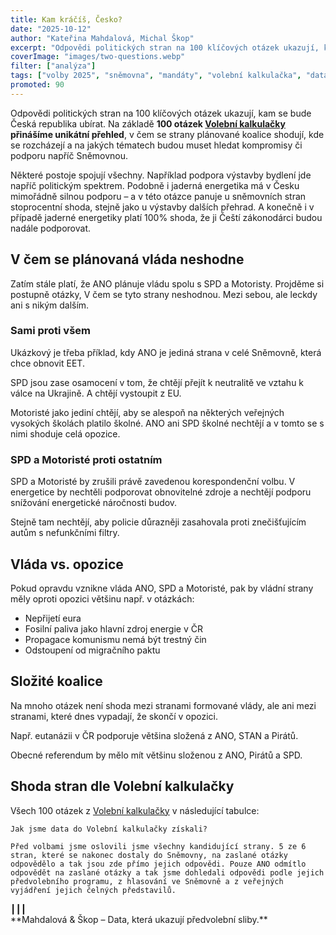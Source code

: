 ```yaml
---
title: Kam kráčíš, Česko?
date: "2025-10-12"
author: "Kateřina Mahdalová, Michal Škop"
excerpt: "Odpovědi politických stran na 100 klíčových otázek ukazují, kam se bude Česká republika ubírat."
coverImage: "images/two-questions.webp"
filter: ["analýza"]
tags: ["volby 2025", "sněmovna", "mandáty", "volební kalkulačka", "data", "vláda"]
promoted: 90
---
```


Odpovědi politických stran na 100 klíčových otázek ukazují, kam se bude Česká republika ubírat. Na základě **100 otázek [Volební kalkulačky](https://www.volebnikalkulacka.cz/) přinášíme unikátní přehled**, v čem se strany plánované koalice shodují, kde se rozcházejí a na jakých tématech budou muset hledat kompromisy či podporu napříč Sněmovnou.

Některé postoje spojují všechny. Například podpora výstavby bydlení jde napříč politickým spektrem. Podobně i jaderná energetika má v Česku mimořádně silnou podporu – a v této otázce panuje u sněmovních stran stoprocentní shoda, stejně jako u výstavby dalších přehrad. A konečně i v případě jaderné energetiky platí 100% shoda, že ji Čeští zákonodárci budou nadále podporovat.

## V čem se plánovaná vláda neshodne
<PartyFace party="ANO" size={15} text="" />  <PartyFace party="SPD" size={15} text="" /> <PartyFace party="Motoristé" size={15} text="" /> Zatím stále platí, že ANO plánuje vládu spolu s SPD a Motoristy. Projděme si postupně otázky, V čem se tyto strany neshodnou. Mezi sebou, ale leckdy ani s nikým dalším.

### Sami proti všem
<PartyFace party="ANO" size={15} text="" /> Ukázkový je třeba příklad, kdy ANO je jediná strana v celé Sněmovně, která chce obnovit EET.

<PartyFace party="SPD" size={15} text="" /> SPD jsou zase osamocení v tom, že chtějí přejít k neutralitě ve vztahu k válce na Ukrajině. A chtějí vystoupit z EU.

<PartyFace party="Motoristé" size={15} text="" /> Motoristé jako jediní chtějí, aby se alespoň na některých veřejných vysokých školách platilo školné. ANO ani SPD školné nechtějí a v tomto se s nimi shoduje celá opozice.

### SPD a Motoristé proti ostatním
<PartyFace party="SPD" size={15} text="" /> <PartyFace party="Motoristé" size={15} text="" /> SPD a Motoristé by zrušili právě zavedenou korespondenční volbu. V energetice by nechtěli podporovat obnovitelné zdroje a nechtějí podporu snížování energetické náročnosti budov.

Stejně tam nechtějí, aby policie důrazněji zasahovala proti znečišťujícím autům s nefunkčními filtry.

## Vláda vs. opozice
<PartyFace party="ANO" size={15} text="" />  <PartyFace party="SPD" size={15} text="" /> <PartyFace party="Motoristé" size={15} text="" /> Pokud opravdu vznikne vláda ANO, SPD a Motoristé, pak by vládní strany měly oproti opozici většinu např. v otázkách:
- Nepřijetí eura
- Fosilní paliva jako hlavní zdroj energie v ČR
- Propagace komunismu nemá být trestný čin
- Odstoupení od migračního paktu

## Složité koalice
Na mnoho otázek není shoda mezi stranami formované vlády, ale ani mezi stranami, které dnes vypadají, že skončí v opozici.

<PartyFace party="ANO" size={15} text="" /> <PartyFace party="STAN" size={15} text="" /> <PartyFace party="Piráti" size={15} text="" /> Např. eutanázii v ČR podporuje většina složená z ANO, STAN a Pirátů.

<PartyFace party="ANO" size={15} text="" /> <PartyFace party="Piráti" size={15} text="" /> <PartyFace party="SPD" size={15} text="" /> Obecné referendum by mělo mít většinu složenou z ANO, Pirátů a SPD.

## Shoda stran dle Volební kalkulačky

Všech 100 otázek z [Volební kalkulačky](https://www.volebnikalkulacka.cz/) v následující tabulce:

<MotionsStancesTable dataFile="data.json" showTags />

```box
Jak jsme data do Volební kalkulačky získali?

Před volbami jsme oslovili jsme všechny kandidující strany. 5 ze 6 stran, které se nakonec dostaly do Sněmovny, na zaslané otázky odpovědělo a tak jsou zde přímo jejich odpovědi. Pouze ANO odmítlo odpovědět na zaslané otázky a tak jsme dohledali odpovědi podle jejich předvolebního programu, z hlasování ve Sněmovně a z veřejných vyjádření jejich čelných představilů.
```


<div style={{ textAlign: 'center' }}>┃┃┃</div>

<div style={{ textAlign: 'center' }}>**Mahdalová & Škop – Data, která ukazují předvolební sliby.**</div>
